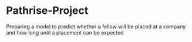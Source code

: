 # Pathrise-Project
Preparing a model to predict whether a fellow will be placed at a company and how long until a placement can be expected

